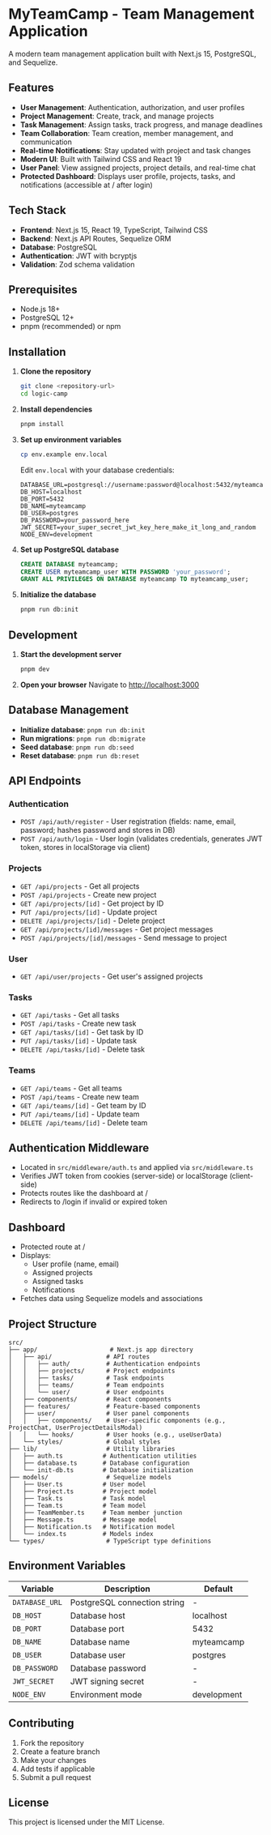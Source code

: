 # MyTeamCamp - Team Management Application

A modern team management application built with Next.js 15, PostgreSQL, and Sequelize.

## Features

- **User Management**: Authentication, authorization, and user profiles
- **Project Management**: Create, track, and manage projects
- **Task Management**: Assign tasks, track progress, and manage deadlines
- **Team Collaboration**: Team creation, member management, and communication
- **Real-time Notifications**: Stay updated with project and task changes
- **Modern UI**: Built with Tailwind CSS and React 19
- **User Panel**: View assigned projects, project details, and real-time chat
- **Protected Dashboard**: Displays user profile, projects, tasks, and notifications (accessible at / after login)

## Tech Stack

- **Frontend**: Next.js 15, React 19, TypeScript, Tailwind CSS
- **Backend**: Next.js API Routes, Sequelize ORM
- **Database**: PostgreSQL
- **Authentication**: JWT with bcryptjs
- **Validation**: Zod schema validation

## Prerequisites

- Node.js 18+ 
- PostgreSQL 12+
- pnpm (recommended) or npm

## Installation

1. **Clone the repository**
   ```bash
   git clone <repository-url>
   cd logic-camp
   ```

2. **Install dependencies**
   ```bash
   pnpm install
   ```

3. **Set up environment variables**
   ```bash
   cp env.example env.local
   ```
   
   Edit `env.local` with your database credentials:
   ```env
   DATABASE_URL=postgresql://username:password@localhost:5432/myteamcamp
   DB_HOST=localhost
   DB_PORT=5432
   DB_NAME=myteamcamp
   DB_USER=postgres
   DB_PASSWORD=your_password_here
   JWT_SECRET=your_super_secret_jwt_key_here_make_it_long_and_random
   NODE_ENV=development
   ```

4. **Set up PostgreSQL database**
   ```sql
   CREATE DATABASE myteamcamp;
   CREATE USER myteamcamp_user WITH PASSWORD 'your_password';
   GRANT ALL PRIVILEGES ON DATABASE myteamcamp TO myteamcamp_user;
   ```

5. **Initialize the database**
   ```bash
   pnpm run db:init
   ```

## Development

1. **Start the development server**
   ```bash
   pnpm dev
   ```

2. **Open your browser**
   Navigate to [http://localhost:3000](http://localhost:3000)

## Database Management

- **Initialize database**: `pnpm run db:init`
- **Run migrations**: `pnpm run db:migrate`
- **Seed database**: `pnpm run db:seed`
- **Reset database**: `pnpm run db:reset`

## API Endpoints

### Authentication
- `POST /api/auth/register` - User registration (fields: name, email, password; hashes password and stores in DB)
- `POST /api/auth/login` - User login (validates credentials, generates JWT token, stores in localStorage via client)

### Projects
- `GET /api/projects` - Get all projects
- `POST /api/projects` - Create new project
- `GET /api/projects/[id]` - Get project by ID
- `PUT /api/projects/[id]` - Update project
- `DELETE /api/projects/[id]` - Delete project
- `GET /api/projects/[id]/messages` - Get project messages
- `POST /api/projects/[id]/messages` - Send message to project

### User
- `GET /api/user/projects` - Get user's assigned projects

### Tasks
- `GET /api/tasks` - Get all tasks
- `POST /api/tasks` - Create new task
- `GET /api/tasks/[id]` - Get task by ID
- `PUT /api/tasks/[id]` - Update task
- `DELETE /api/tasks/[id]` - Delete task

### Teams
- `GET /api/teams` - Get all teams
- `POST /api/teams` - Create new team
- `GET /api/teams/[id]` - Get team by ID
- `PUT /api/teams/[id]` - Update team
- `DELETE /api/teams/[id]` - Delete team

## Authentication Middleware

- Located in `src/middleware/auth.ts` and applied via `src/middleware.ts`
- Verifies JWT token from cookies (server-side) or localStorage (client-side)
- Protects routes like the dashboard at /
- Redirects to /login if invalid or expired token

## Dashboard

- Protected route at /
- Displays:
  - User profile (name, email)
  - Assigned projects
  - Assigned tasks
  - Notifications
- Fetches data using Sequelize models and associations

## Project Structure

```
src/
├── app/                    # Next.js app directory
│   ├── api/               # API routes
│   │   ├── auth/          # Authentication endpoints
│   │   ├── projects/      # Project endpoints
│   │   ├── tasks/         # Task endpoints
│   │   ├── teams/         # Team endpoints
│   │   └── user/          # User endpoints
│   ├── components/        # React components
│   ├── features/          # Feature-based components
│   ├── user/              # User panel components
│   │   ├── components/    # User-specific components (e.g., ProjectChat, UserProjectDetailsModal)
│   │   └── hooks/         # User hooks (e.g., useUserData)
│   └── styles/            # Global styles
├── lib/                   # Utility libraries
│   ├── auth.ts           # Authentication utilities
│   ├── database.ts       # Database configuration
│   └── init-db.ts        # Database initialization
├── models/                # Sequelize models
│   ├── User.ts           # User model
│   ├── Project.ts        # Project model
│   ├── Task.ts           # Task model
│   ├── Team.ts           # Team model
│   ├── TeamMember.ts     # Team member junction
│   ├── Message.ts        # Message model
│   ├── Notification.ts   # Notification model
│   └── index.ts          # Models index
└── types/                 # TypeScript type definitions
```

## Environment Variables

| Variable | Description | Default |
|----------|-------------|---------|
| `DATABASE_URL` | PostgreSQL connection string | - |
| `DB_HOST` | Database host | localhost |
| `DB_PORT` | Database port | 5432 |
| `DB_NAME` | Database name | myteamcamp |
| `DB_USER` | Database user | postgres |
| `DB_PASSWORD` | Database password | - |
| `JWT_SECRET` | JWT signing secret | - |
| `NODE_ENV` | Environment mode | development |

## Contributing

1. Fork the repository
2. Create a feature branch
3. Make your changes
4. Add tests if applicable
5. Submit a pull request

## License

This project is licensed under the MIT License.

